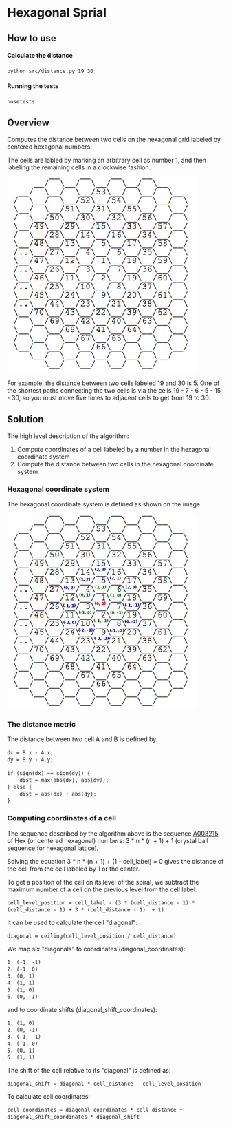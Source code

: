 # Hexagonal Sprial #

## How to use ##

#### Calculate the distance ####

    python src/distance.py 19 30

#### Running the tests ####

    nosetests

## Overview ##

Computes the distance between two cells on the hexagonal grid labeled by centered hexagonal numbers. 

The cells are labled by marking an arbitrary cell as number 1, and then labeling the remaining cells in a clockwise fashion.

![Hexagonal grid example](/images/grid.png)

For example, the distance between two cells labeled 19 and 30 is 5. One of the shortest paths connecting the two cells is via the cells 19 - 7 - 6 - 5 - 15 - 30, so you must move five times to adjacent cells to get from 19 to 30.

## Solution ##

The high level description of the algorithm:

1.  Compute coordinates of a cell labeled by a number in the hexagonal coordinate system
2.  Compute the distance between two cells in the hexagonal coordinate system


### Hexagonal coordinate system ###

The hexagonal coordinate system is defined as shown on the image.

![Hexagonal grid with coordinate example](/images/grid_coordinates.png)

### The distance metric ###

The distance between two cell A and B is defined by:

    dx = B.x - A.x;
    dy = B.y - A.y;
    
    if (sign(dx) == sign(dy)) {
        dist = max(abs(dx), abs(dy));
    } else {
        dist = abs(dx) + abs(dy);
    }

### Computing coordinates of a cell ###

The sequence described by the algorithm above is the sequence [A003215](http://oeis.org/A003215 "A003215") of Hex (or centered hexagonal) numbers: 3 * n * (n + 1) + 1 (crystal ball sequence for hexagonal lattice).

Solving the equation 3 * n * (n + 1) + (1 - cell_label) = 0 gives the distance of the cell from the cell labeled by 1 or the center.

To get a position of the cell on its level of the spiral, we subtract the maximum number of a cell on the previous level from the cell label: 

    cell_level_position = cell_label - (3 * (cell_distance - 1) * (cell_distance - 1) + 3 * (cell_distance - 1)  + 1)

It can be used to calculate the cell "diagonal":

    diagonal = ceiling(cell_level_position / cell_distance)

We map six "diagonals" to coordinates (diagonal_coordinates):

    1. (-1, -1)
    2. (-1, 0)
    3. (0, 1)
    4. (1, 1)
    5. (1, 0)
    6. (0, -1)

and to coordinate shifts (diagonal_shift_coordinates):

    1. (1, 0)
    2. (0, -1)
    3. (-1, -1)
    4. (-1, 0)
    5. (0, 1)
    6. (1, 1)

The shift of the cell relative to its "diagonal" is defined as:
    
    diagonal_shift = diagonal * cell_distance - cell_level_position

To calculate cell coordinates:

    cell_coordinates = diagonal_coordinates * cell_distance + diagonal_shift_coordinates * diagonal_shift

    





